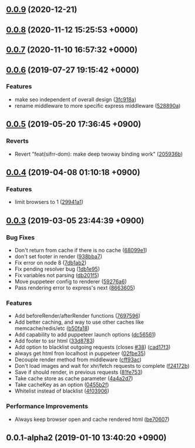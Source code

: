 ## [0.0.9](https://github.com/sifrr/sifrr/compare/v0.0.8...v0.0.9) (2020-12-21)



## [0.0.8](https://github.com/sifrr/sifrr/compare/v0.0.7...v0.0.8) (2020-11-12 15:25:53 +0000)



## [0.0.7](https://github.com/sifrr/sifrr/compare/v0.0.6...v0.0.7) (2020-11-10 16:57:32 +0000)



## [0.0.6](https://github.com/sifrr/sifrr/compare/v0.0.5...v0.0.6) (2019-07-27 19:15:42 +0000)


### Features

* make seo independent of overall design ([3fc918a](https://github.com/sifrr/sifrr/commit/3fc918ae9dd2eff6d08e2b00c46dbeb51a190b91))
* rename middleware to more specific express middleware ([528890a](https://github.com/sifrr/sifrr/commit/528890ad1c2b9f2be87d8b62bad4dd889d534783))



## [0.0.5](https://github.com/sifrr/sifrr/compare/v0.0.4...v0.0.5) (2019-05-20 17:36:45 +0900)


### Reverts

* Revert "feat(sifrr-dom): make deep twoway binding work" ([205936b](https://github.com/sifrr/sifrr/commit/205936bd4bae1b715867c126885ea145a4ffb1cf))



## [0.0.4](https://github.com/sifrr/sifrr/compare/v0.0.3...v0.0.4) (2019-04-08 01:10:18 +0900)


### Features

* limit browsers to 1 ([29941a1](https://github.com/sifrr/sifrr/commit/29941a196be2e7419669610ab2e8fa488eff9734))



## [0.0.3](https://github.com/sifrr/sifrr/compare/v0.0.1-alpha2...v0.0.3) (2019-03-05 23:44:39 +0900)


### Bug Fixes

* Don't return from cache if there is no cache ([68099e1](https://github.com/sifrr/sifrr/commit/68099e1232c103a47164f6fbf725994c929df58f))
* don't set footer in render ([938bba7](https://github.com/sifrr/sifrr/commit/938bba7d8d3a1f917d2e63158f65aa3637a5234c))
* Fix error on node 8 ([7db1ab2](https://github.com/sifrr/sifrr/commit/7db1ab220ea907d815fd9017f9d7e3cf7c4e6339))
* Fix pending resolver bug ([1db1e95](https://github.com/sifrr/sifrr/commit/1db1e95349ad0562664ab67b4d816c5a8e15dec5))
* Fix variables not parsing ([db201f5](https://github.com/sifrr/sifrr/commit/db201f568cc105b8ea2947be283b40cb262bf31a))
* Move puppeteer config to renderer ([59276a6](https://github.com/sifrr/sifrr/commit/59276a6180e687dcecd94a1c88aa21f897e92f74))
* Pass rendering error to express's next ([8663605](https://github.com/sifrr/sifrr/commit/8663605922182b84137f348bd65220ef9359ef20))


### Features

* Add beforeRender/afterRender functions ([7697596](https://github.com/sifrr/sifrr/commit/76975969b85e8ad021beafb86a8d70845202a90e))
* Add better caching, and way to use other caches like memcache/redis/etc ([b50fa18](https://github.com/sifrr/sifrr/commit/b50fa18b9b192ae4144131c927ec1976e89de005))
* Add capability to add puppeteer launch options ([dc56561](https://github.com/sifrr/sifrr/commit/dc56561507e9c11d307214c32a79b3a558e44503))
* Add footer to ssr html ([33d8783](https://github.com/sifrr/sifrr/commit/33d87837155207a2976db25366c9a12a4df58a03))
* Add option to blacklist outgoing requests (closes [#38](https://github.com/sifrr/sifrr/issues/38)) ([cad17f3](https://github.com/sifrr/sifrr/commit/cad17f304cd4de0b6ce4937e23f36ddd3aab0225))
* always get html fron localhost in puppeteer ([02fbe35](https://github.com/sifrr/sifrr/commit/02fbe35ddc3ed27cc7410c5f950c614e8b14b030))
* Decouple render method from middleware ([cff93ac](https://github.com/sifrr/sifrr/commit/cff93acda634f6ca8bbe67962cf719719f4d2a92))
* Don't load images and wait for xhr/fetch requests to complete ([f24172b](https://github.com/sifrr/sifrr/commit/f24172bfa6bc93be4c56c2e3c07f423fd1893cc7))
* Save if should render, in previous requests ([81fe753](https://github.com/sifrr/sifrr/commit/81fe7536e3ce28076e1a7812760f308055c6a6ef))
* Take cache store as cache parameter ([4a4a2d7](https://github.com/sifrr/sifrr/commit/4a4a2d7213a6c3cd8a2e6ae85ec91f1f169d9501))
* Take cacheKey as an option ([0455b2f](https://github.com/sifrr/sifrr/commit/0455b2f1ed619d656c69b46597756e4241a66781))
* Whitelist instead of blacklist ([4f03906](https://github.com/sifrr/sifrr/commit/4f03906ac18944a4adc3018b86661172d62764c3))


### Performance Improvements

* Always keep browser open and cache rendered html ([be70607](https://github.com/sifrr/sifrr/commit/be7060705a32539e44b732ba67b4b630dde93586))



## 0.0.1-alpha2 (2019-01-10 13:40:20 +0900)



